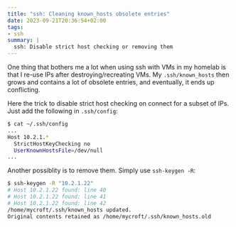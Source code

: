 ```yaml
---
title: "ssh: Cleaning known_hosts obsolete entries"
date: 2023-09-21T20:36:54+02:00
tags:
- ssh
summary: |
  ssh: Disable strict host checking or removing them
---
```


One thing that bothers me a lot when using ssh with VMs in my homelab is that I re-use IPs after destroying/recreating VMs. My `.ssh/known_hosts` then grows and contains a lot of obsolete entries, and eventually, it ends up conflicting.

Here the trick to disable strict host checking on connect for a subset of IPs. Just add the following in `.ssh/config`:

```sh
$ cat ~/.ssh/config
...
Host 10.2.1.*
  StrictHostKeyChecking no
  UserKnownHostsFile=/dev/null
...
```

Another possiblity is to remove them. Simply use `ssh-keygen -R`:

```sh
$ ssh-keygen -R "10.2.1.22"
# Host 10.2.1.22 found: line 40
# Host 10.2.1.22 found: line 41
# Host 10.2.1.22 found: line 42
/home/mycroft/.ssh/known_hosts updated.
Original contents retained as /home/mycroft/.ssh/known_hosts.old
```


